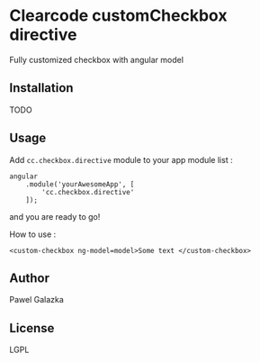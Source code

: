 Clearcode customCheckbox directive
=========

Fully customized checkbox with angular model

Installation
--------------
TODO


Usage
------

Add ``` cc.checkbox.directive ``` module to your app module list :


```
angular
    .module('yourAwesomeApp', [
        'cc.checkbox.directive'
    ]);
```
and you are ready to go!

How to use :


```
<custom-checkbox ng-model=model>Some text </custom-checkbox>
```



Author
------

Pawel Galazka


License
----

LGPL

